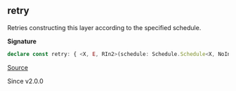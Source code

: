 ## retry

Retries constructing this layer according to the specified schedule.

**Signature**

```ts
declare const retry: { <X, E, RIn2>(schedule: Schedule.Schedule<X, NoInfer<E>, RIn2>): <ROut, RIn>(self: Layer<ROut, E, RIn>) => Layer<ROut, E, RIn2 | RIn>; <ROut, E, RIn, X, RIn2>(self: Layer<ROut, E, RIn>, schedule: Schedule.Schedule<X, E, RIn2>): Layer<ROut, E, RIn | RIn2>; }
```

[Source](https://github.com/Effect-TS/effect/tree/main/packages/effect/src/Layer.ts#L627)

Since v2.0.0